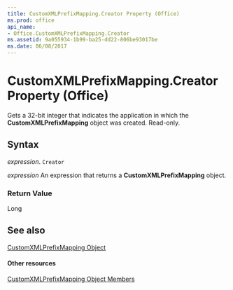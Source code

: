 ```yaml
---
title: CustomXMLPrefixMapping.Creator Property (Office)
ms.prod: office
api_name:
- Office.CustomXMLPrefixMapping.Creator
ms.assetid: 9a055934-1b99-ba25-dd22-806be93017be
ms.date: 06/08/2017
---
```



# CustomXMLPrefixMapping.Creator Property (Office)

Gets a 32-bit integer that indicates the application in which the  **CustomXMLPrefixMapping** object was created. Read-only.


## Syntax

 _expression_. `Creator`

 _expression_ An expression that returns a **CustomXMLPrefixMapping** object.


### Return Value

Long


## See also


[CustomXMLPrefixMapping Object](customxmlprefixmapping-object-office.md)
#### Other resources


[CustomXMLPrefixMapping Object Members](customxmlprefixmapping-members-office.md)

